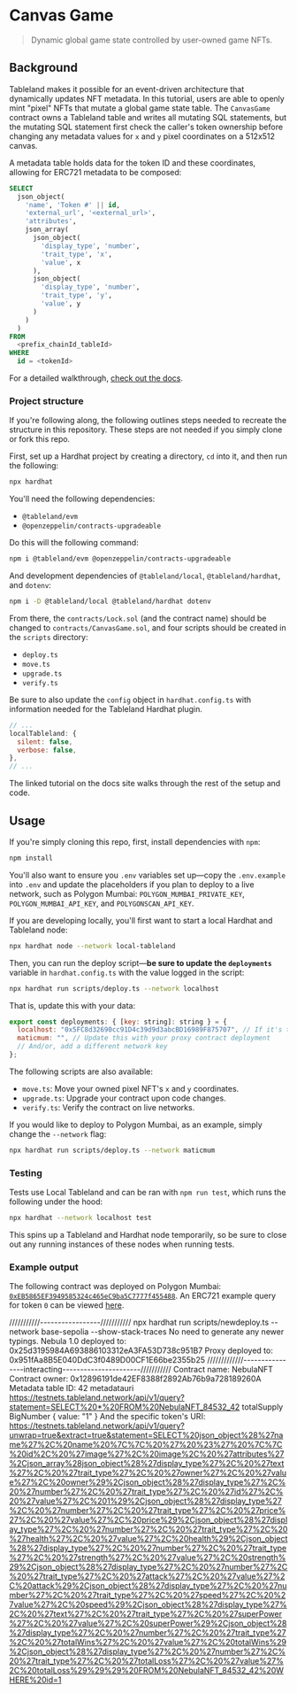 # Canvas Game

> Dynamic global game state controlled by user-owned game NFTs.

## Background

Tableland makes it possible for an event-driven architecture that dynamically updates NFT metadata. In this tutorial, users are able to openly mint "pixel" NFTs that mutate a global game state table. The `CanvasGame` contract owns a Tableland table and writes all mutating SQL statements, but the mutating SQL statement first check the caller's token ownership before changing any metadata values for `x` and `y` pixel coordinates on a 512x512 canvas.

A metadata table holds data for the token ID and these coordinates, allowing for ERC721 metadata to be composed:

```sql
SELECT
  json_object(
    'name', 'Token #' || id,
    'external_url', '<external_url>',
    'attributes',
    json_array(
      json_object(
        'display_type', 'number',
        'trait_type', 'x',
        'value', x
      ),
      json_object(
        'display_type', 'number',
        'trait_type', 'y',
        'value', y
      )
    )
  )
FROM
  <prefix_chainId_tableId>
WHERE
  id = <tokenId>
```

For a detailed walkthrough, [check out the docs](https://docs.tableland.xyz/tutorials/dynamic-nft-solidity).

### Project structure

If you're following along, the following outlines steps needed to recreate the structure in this repository. These steps are not needed if you simply clone or fork this repo.

First, set up a Hardhat project by creating a directory, `cd` into it, and then run the following:

```bash
npx hardhat
```

You'll need the following dependencies:

- `@tableland/evm`
- `@openzeppelin/contracts-upgradeable`

Do this will the following command:

```bash
npm i @tableland/evm @openzeppelin/contracts-upgradeable
```

And development dependencies of `@tableland/local`, `@tableland/hardhat`, and `dotenv`:

```bash
npm i -D @tableland/local @tableland/hardhat dotenv
```

From there, the `contracts/Lock.sol` (and the contract name) should be changed to `contracts/CanvasGame.sol`, and four scripts should be created in the `scripts` directory:

- `deploy.ts`
- `move.ts`
- `upgrade.ts`
- `verify.ts`

Be sure to also update the `config` object in `hardhat.config.ts` with information needed for the Tableland Hardhat plugin.

```js
// ...
localTableland: {
  silent: false,
  verbose: false,
},
// ...
```

The linked tutorial on the docs site walks through the rest of the setup and code.

## Usage

If you're simply cloning this repo, first, install dependencies with `npm`:

```bash
npm install
```

You'll also want to ensure you `.env` variables set up—copy the `.env.example` into `.env` and update the placeholders if you plan to deploy to a live network, such as Polygon Mumbai: `POLYGON_MUMBAI_PRIVATE_KEY`, `POLYGON_MUMBAI_API_KEY`, and `POLYGONSCAN_API_KEY`.

If you are developing locally, you'll first want to start a local Hardhat and Tableland node:

```bash
npx hardhat node --network local-tableland
```

Then, you can run the deploy script—**be sure to update the `deployments`** variable in `hardhat.config.ts` with the value logged in the script:

```bash
npx hardhat run scripts/deploy.ts --network localhost
```

That is, update this with your data:

```js
export const deployments: { [key: string]: string } = {
  localhost: "0x5FC8d32690cc91D4c39d9d3abcBD16989F875707", // If it's the first deployed contract, this is deterministic
  maticmum: "", // Update this with your proxy contract deployment
  // And/or, add a different network key
};
```

The following scripts are also available:

- `move.ts`: Move your owned pixel NFT's `x` and `y` coordinates.
- `upgrade.ts`: Upgrade your contract upon code changes.
- `verify.ts`: Verify the contract on live networks.

If you would like to deploy to Polygon Mumbai, as an example, simply change the `--network` flag:

```bash
npx hardhat run scripts/deploy.ts --network maticmum
```

### Testing

Tests use Local Tableland and can be ran with `npm run test`, which runs the following under the hood:

```bash
npx hardhat --network localhost test
```

This spins up a Tableland and Hardhat node temporarily, so be sure to close out any running instances of these nodes when running tests.

### Example output

The following contract was deployed on Polygon Mumbai: [`0xEB5865EF3949585324c465eC9ba5C7777f455488`](https://mumbai.polygonscan.com/address/0xEB5865EF3949585324c465eC9ba5C7777f455488#writeProxyContract). An ERC721 example query for token `0` can be viewed [here](https://testnets.tableland.network/api/v1/query?unwrap=true&extract=true&statement=SELECT%20json_object%28%27name%27%2C%20%27Token%20%23%27%20%7C%7C%20id%2C%20%27external_url%27%2C%20'not.implemented.com'%2C%20%27attributes%27%2Cjson_array%28json_object%28%27display_type%27%2C%20%27number%27%2C%20%27trait_type%27%2C%20%27x%27%2C%20%27value%27%2C%20x%29%2Cjson_object%28%27display_type%27%2C%20%27number%27%2C%20%27trait_type%27%2C%20%27y%27%2C%20%27value%27%2C%20y%29%29%29%20FROM%20canvas_80001_6076%20WHERE%20id=0).












///////////-----------------///////////
 npx hardhat run scripts/newdeploy.ts --network base-sepolia --show-stack-traces
No need to generate any newer typings.
Nebula 1.0 deployed to: 0x25d3195984A693886103312eA3FA53D738c951B7
Proxy deployed to: 0x951fAa8B5E040DdC3f0489D00CF1E66be2355b25
/////////////----------------interacting----------------------///////////
Contract name: NebulaNFT
Contract owner: 0x12896191de42EF8388f2892Ab76b9a728189260A
Metadata table ID: 42
metadatauri https://testnets.tableland.network/api/v1/query?statement=SELECT%20*%20FROM%20NebulaNFT_84532_42
totalSupply BigNumber { value: "1" }
And the specific token's URI:
https://testnets.tableland.network/api/v1/query?unwrap=true&extract=true&statement=SELECT%20json_object%28%27name%27%2C%20name%20%7C%7C%20%27%20%23%27%20%7C%7C%20id%2C%20%27image%27%2C%20image%2C%20%27attributes%27%2Cjson_array%28json_object%28%27display_type%27%2C%20%27text%27%2C%20%27trait_type%27%2C%20%27owner%27%2C%20%27value%27%2C%20owner%29%2Cjson_object%28%27display_type%27%2C%20%27number%27%2C%20%27trait_type%27%2C%20%27id%27%2C%20%27value%27%2C%201%29%2Cjson_object%28%27display_type%27%2C%20%27number%27%2C%20%27trait_type%27%2C%20%27price%27%2C%20%27value%27%2C%20price%29%2Cjson_object%28%27display_type%27%2C%20%27number%27%2C%20%27trait_type%27%2C%20%27health%27%2C%20%27value%27%2C%20health%29%2Cjson_object%28%27display_type%27%2C%20%27number%27%2C%20%27trait_type%27%2C%20%27strength%27%2C%20%27value%27%2C%20strength%29%2Cjson_object%28%27display_type%27%2C%20%27number%27%2C%20%27trait_type%27%2C%20%27attack%27%2C%20%27value%27%2C%20attack%29%2Cjson_object%28%27display_type%27%2C%20%27number%27%2C%20%27trait_type%27%2C%20%27speed%27%2C%20%27value%27%2C%20speed%29%2Cjson_object%28%27display_type%27%2C%20%27text%27%2C%20%27trait_type%27%2C%20%27superPower%27%2C%20%27value%27%2C%20superPower%29%2Cjson_object%28%27display_type%27%2C%20%27number%27%2C%20%27trait_type%27%2C%20%27totalWins%27%2C%20%27value%27%2C%20totalWins%29%2Cjson_object%28%27display_type%27%2C%20%27number%27%2C%20%27trait_type%27%2C%20%27totalLoss%27%2C%20%27value%27%2C%20totalLoss%29%29%29%20FROM%20NebulaNFT_84532_42%20WHERE%20id=1


